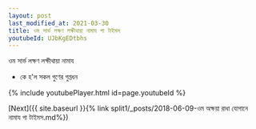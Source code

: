 ```yaml
---
layout: post
last_modified_at: 2021-03-30
title: ওম সার্ভ লক্ষণ লক্ষীথায়া নামায গা টাইমস
youtubeId: UJbKgEDtbhs
---
```

 
 
 ওম সার্ভ লক্ষণ লক্ষীথায়া নামায  
 
 -  কে হ'ল সকল গুণের গুপ্তধন 
 
  
 
  
 
 
 
 
 
 


{% include youtubePlayer.html id=page.youtubeId %}
 
[Next]({{ site.baseurl }}{% link  split1/_posts/2018-06-09-ওম অক্ষয়া রাধা যোগানে নামায গা টাইমস.md%})
 
